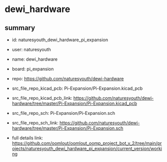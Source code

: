 # dewi_hardware
 
## summary 
* id: naturesyouth_dewi_hardware_pi_expansion
* user: naturesyouth
* name: dewi_hardware
* board: pi_expansion
* repo: https://github.com/naturesyouth/dewi-hardware
* src_file_repo_kicad_pcb: Pi-Expansion/Pi-Expansion.kicad_pcb
* src_file_repo_kicad_pcb_link: https://github.com/naturesyouth/dewi-hardware/tree/master/Pi-Expansion/Pi-Expansion.kicad_pcb


* src_file_repo_sch: Pi-Expansion/Pi-Expansion.sch
* src_file_repo_sch_link: https://github.com/naturesyouth/dewi-hardware/tree/master/Pi-Expansion/Pi-Expansion.sch
* full details link: https://github.com/oomlout/oomlout_oomp_project_bot_v_2/tree/main/projects/naturesyouth_dewi_hardware_pi_expansion/current_version/working  







